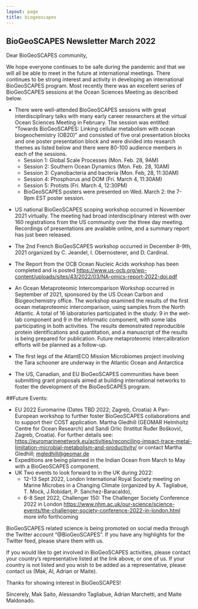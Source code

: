 ```yaml
---
layout: page
title: biogeoscapes
---
```

## BioGeoSCAPES Newsletter March 2022

Dear BioGeoSCAPES community,

We hope everyone continues to be safe during the pandemic and that we will all be able to meet in the future at international meetings. There continues to be strong interest and activity in developing an international BioGeoSCAPES program. Most recently there was an excellent series of BioGeoSCAPES sessions at the Ocean Sciences Meeting as described below. 

* There were well-attended BioGeoSCAPES sessions with great interdisciplinary talks with many early career researchers at the virtual Ocean Sciences Meeting in February. The session was entitled: “Towards BioGeoSCAPES: Linking cellular metabolism with ocean biogeochemistry (OB20)” and consisted of five oral presentation blocks and one poster presentation block and were divided into research themes as listed below and there were 80-100 audience members in each of the sessions. 
  * Session 1: Global Scale Processes (Mon. Feb. 28, 9AM)
  * Session 2: Southern Ocean Dynamics (Mon. Feb. 28, 10AM)
  - Session 3: Cyanobacteria and bacteria (Mon. Feb, 28, 11:30AM)
  - Session 4: Phosphorus and DOM (Fri. March 4, 11:30AM)
  - Session 5: Protists (Fri. March 4, 12:30PM)
  - BioGeoSCAPES posters were presented on Wed. March 2: the 7-9pm EST poster session.

- US national BioGeoSCAPES scoping workshop occurred in November 2021 virtually. The meeting had broad interdisciplinary interest with over 160 registrations from the US community over the three day meeting. Recordings of presentations are available online, and a summary report has just been released.

- The 2nd French BioGeoSCAPES workshop occurred in December 8-9th, 2021 organized by C. Jeandel, I. Obernosterer, and D. Cardinal.
- The Report from the OCB Ocean Nucleic Acids workshop has been completed and is posted  https://www.us-ocb.org/wp-content/uploads/sites/43/2022/03/NA-omics-report-2022-doi.pdf
- An Ocean Metaproteomic Intercomparison Workshop occurred in September of 2021, sponsored by the US Ocean Carbon and Biogeochemistry office. The workshop examined the results of the first ocean metaproteomic intercomparison, using samples from the North Atlantic. A total of 16 laboratories participated in the study: 9 in the wet-lab component and 9 in the informatic component, with some labs participating in both activities. The results demonstrated reproducible protein identifications and quantitation, and a manuscript of the results is being prepared for publication. Future metaproteomic intercalibration efforts will be planned as a follow-up.
- The first legs of the AtlantECO Mission Microbiomes project involving the Tara schooner are underway in the Atlantic Ocean and Antarctica 
- The US, Canadian, and EU BioGeoSCAPES communities have been submitting grant proposals aimed at building international networks to foster the development of the BioGeoSCAPES program.

##Future Events:
- EU 2022 Euromarine (Dates TBD 2022; Zagreb, Croatia) A Pan-European workshop to further foster BioGeoSCAPES collaborations and to support their COST application.  Martha Gledhill (GEOMAR Helmholtz Centre for Ocean Research) and Sandi Orlic (Institut Ruđer Bošković, Zagreb, Croatia). For further details see: https://euromarinenetwork.eu/activities/reconciling-impact-trace-metal-limitation-microbial-metabolism-and-productivity/  or contact Martha Gledhill; mgledhill@geomar.de 
- Expeditions are being planned in the Indian Ocean from March to May with a BioGeoSCAPES component.
- UK Two events to look forward to in the UK during 2022: 
  * 12-13 Sept 2022, London International Royal Society meeting on Marine Microbes in a Changing Climate (organized by A. Tagliabue, T. Mock, J.Robidart, P. Sanchez-Baracaldo), 
  * 6-8 Sept 2022, Challenger 150: The Challenger Society Conference 2022 in London https://www.nhm.ac.uk/our-science/science-events/the-challenger-society-conference-2022-in-london.html more info forthcoming 


BioGeoSCAPES related science is being promoted on social media through the Twitter account “@BioGeoSCAPES”. If you have any highlights for the Twitter feed, please share them with us.

If you would like to get involved in BioGeoSCAPES activities, please contact your country’s representative listed at the link above, or one of us. If your country is not listed and you wish to be added as a representative, please contact us (Mak, Al, Adrian or Maite).

Thanks for showing interest in BioGeoSCAPES!

Sincerely,
Mak Saito, Alessandro Tagliabue, Adrian Marchetti, and Maite Maldonado.

 


 
